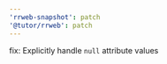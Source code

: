 ```yaml
---
'rrweb-snapshot': patch
'@tutor/rrweb': patch
---
```


fix: Explicitly handle `null` attribute values

